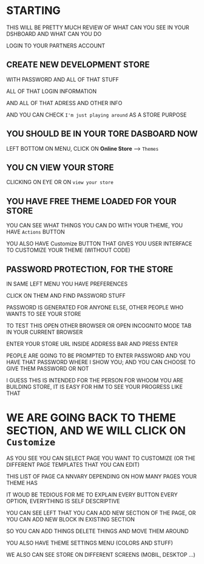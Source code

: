 # STARTING

THIS WILL BE PRETTY MUCH REVIEW OF WHAT CAN YOU SEE IN YOUR DSHBOARD AND WHAT CAN YOU DO

LOGIN TO YOUR PARTNERS ACCOUNT

## CREATE NEW DEVELOPMENT STORE 

WITH PASSWORD AND ALL OF THAT STUFF

ALL OF THAT LOGIN INFORMATION

AND ALL OF THAT ADRESS AND OTHER INFO

AND YOU CAN CHECK `I'm just playing around` AS A STORE PURPOSE

## YOU SHOULD BE IN YOUR TORE DASBOARD NOW

LEFT BOTTOM ON MENU, CLICK ON **Online Store** --> `Themes`

## YOU CN VIEW YOUR STORE

CLICKING ON EYE OR ON `view your store`

## YOU HAVE FREE THEME LOADED FOR YOUR STORE

YOU CAN SEE WHAT THINGS YOU CAN DO WITH YOUR THEME, YOU HAVE `Actions` BUTTON

YOU ALSO HAVE Customize BUTTON THAT GIVES YOU USER INTERFACE TO CUSTOMIZE YOUR THEME (WITHOUT CODE)

## PASSWORD PROTECTION, FOR THE STORE

IN SAME LEFT MENU YOU HAVE PREFERENCES

CLICK ON THEM AND FIND PASSWORD STUFF

PASSWORD IS GENERATED FOR ANYONE ELSE, OTHER PEOPLE WHO WANTS TO SEE YOUR STORE

TO TEST THIS OPEN OTHER BROWSER OR OPEN INCOGNITO MODE TAB IN YOUR CURRENT BROWSER

ENTER YOUR STORE URL INSIDE ADDRESS BAR AND PRESS ENTER

PEOPLE ARE GOING TO BE PROMPTED TO ENTER PASSWORD AND YOU HAVE THAT PASSWORD WHERE I SHOW YOU; AND YOU CAN CHOOSE TO GIVE THEM PASSWORD OR NOT

I GUESS THIS IS INTENDED FOR THE PERSON FOR WHOOM YOU ARE BUILDING STORE, IT IS EASY FOR HIM TO SEE YOUR PROGRESS LIKE THAT

# WE ARE GOING BACK TO THEME SECTION, AND WE WILL CLICK ON `Customize`

AS YOU SEE YOU CAN SELECT PAGE YOU WANT TO CUSTOMIZE (OR THE DIFFERENT PAGE TEMPLATES THAT YOU CAN EDIT)

THIS LIST OF PAGE CA NNVARY DEPENDING ON HOW MANY PAGES YOUR THEME HAS

IT WOUD BE TEDIOUS FOR ME TO EXPLAIN EVERY BUTTON EVERY OPTION, EVERYTHING IS SELF DESCRIPTIVE

YOU CAN SEE LEFT THAT YOU CAN ADD NEW SECTION OF THE PAGE, OR YOU CAN ADD NEW BLOCK IN EXISTING SECTION

SO YOU CAN ADD THINGS DELETE THINGS AND MOVE THEM AROUND

YOU ALSO HAVE THEME SETTINGS MENU (COLORS AND STUFF)

WE ALSO CAN SEE STORE ON DIFFERENT SCREENS (MOBIL, DESKTOP ...)